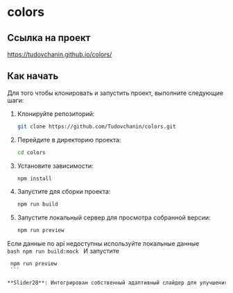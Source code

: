 # colors


## Ссылка на проект  
https://tudovchanin.github.io/colors/  


## Как начать

Для того чтобы клонировать и запустить проект, выполните следующие шаги:

1. Клонируйте репозиторий:
    ```bash
    git clone https://github.com/Tudovchanin/colors.git
    ```   

2. Перейдите в директорию проекта:
    ```bash
    cd colors
    ```

3. Установите зависимости:
    ```bash
    npm install
    ```

4. Запустите  для сборки проекта:
    ```bash
    npm run build
    ```

5. Запустите локальный сервер для просмотра собранной версии:  
     ```bash
    npm run preview
    ```

  Если данные по api недоступны используйте локальные данные  
     ```bash
    npm run build:mock
    ```
  И запустите  
   ```bash
    npm run preview
    ```

 **Slider28**: Интегрирован собственный адаптивный слайдер для улучшения пользовательского интерфейса.



